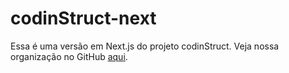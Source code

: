 # codinStruct-next

Essa é uma versão em Next.js do projeto codinStruct. Veja nossa organização no
GitHub [aqui](https://github.com/codinStruct).
